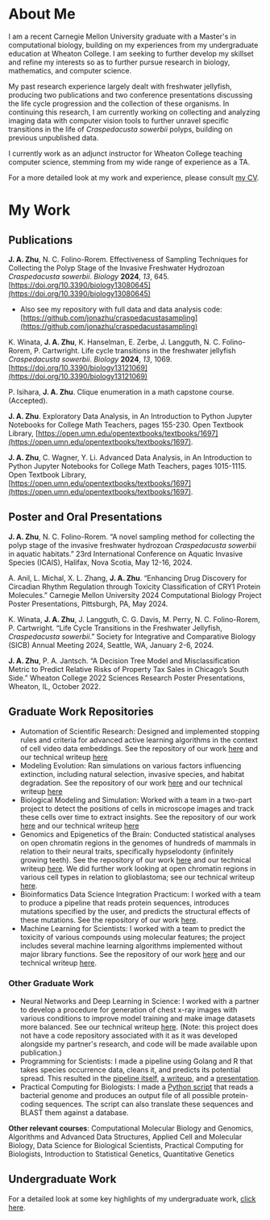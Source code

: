 # About Me
I am a recent Carnegie Mellon University graduate with a Master's in computational biology, building on my experiences from my undergraduate education at Wheaton College. I am seeking to further develop my skillset and refine my interests so as to further pursue research in biology, mathematics, and computer science. 

My past research experience largely dealt with freshwater jellyfish, producing two publications and two conference presentations discussing the life cycle progression and the collection of these organisms. In continuing this research, I am currently working on collecting and analyzing imaging data with computer vision tools to further unravel specific transitions in the life of *Craspedacusta sowerbii* polyps, building on previous unpublished data.

I currently work as an adjunct instructor for Wheaton College teaching computer science, stemming from my wide range of experience as a TA. 

For a more detailed look at my work and experience, please consult [my CV](jonathanzhu_cv.pdf).

# My Work

## Publications

**J. A. Zhu**, N. C. Folino-Rorem. Effectiveness of Sampling Techniques for Collecting the Polyp Stage of the Invasive Freshwater Hydrozoan *Craspedacusta sowerbii*. *Biology* **2024**, *13*, 645. [https://doi.org/10.3390/biology13080645](https://doi.org/10.3390/biology13080645)
- Also see my repository with full data and data analysis code: [https://github.com/jonazhu/craspedacustasampling](https://github.com/jonazhu/craspedacustasampling)

K. Winata, **J. A. Zhu**, K. Hanselman, E. Zerbe, J. Langguth, N. C. Folino-Rorem, P. Cartwright. Life cycle transitions in the freshwater jellyfish *Craspedacusta sowerbii*. *Biology* **2024**, *13*, 1069. [https://doi.org/10.3390/biology13121069](https://doi.org/10.3390/biology13121069)

P. Isihara, **J. A. Zhu**. Clique enumeration in a math capstone course. (Accepted).

**J. A. Zhu**. Exploratory Data Analysis, in An Introduction to Python Jupyter Notebooks for College Math Teachers, pages 155-230. Open Textbook Library, [https://open.umn.edu/opentextbooks/textbooks/1697](https://open.umn.edu/opentextbooks/textbooks/1697).

**J. A. Zhu**, C. Wagner, Y. Li. Advanced Data Analysis, in An Introduction to Python Jupyter Notebooks for College Math Teachers, pages 1015-1115. Open Textbook Library, [https://open.umn.edu/opentextbooks/textbooks/1697](https://open.umn.edu/opentextbooks/textbooks/1697).

## Poster and Oral Presentations

**J. A. Zhu**, N. C. Folino-Rorem. “A novel sampling method for collecting the polyp stage of the invasive freshwater hydrozoan *Craspedacusta sowerbii* in aquatic habitats.” 23rd International Conference on Aquatic Invasive Species (ICAIS), Halifax, Nova Scotia, May 12-16, 2024.

A. Anil, L. Michal, X. L. Zhang, **J. A. Zhu**. “Enhancing Drug Discovery for Circadian Rhythm Regulation through Toxicity Classification of CRY1 Protein Molecules.” Carnegie Mellon University 2024 Computational Biology Project Poster Presentations, Pittsburgh, PA, May 2024.

K. Winata, **J. A. Zhu**, J. Langguth, C. G. Davis, M. Perry, N. C. Folino-Rorem, P. Cartwright. “Life Cycle Transitions in the Freshwater Jellyfish, *Craspedacusta sowerbii*.” Society for Integrative and Comparative Biology (SICB) Annual Meeting 2024, Seattle, WA, January 2-6, 2024.

**J. A. Zhu**, P. A. Jantsch. “A Decision Tree Model and Misclassification Metric to Predict Relative Risks of Property Tax Sales in Chicago’s South Side.” Wheaton College 2022 Sciences Research Poster Presentations, Wheaton, IL, October 2022. 

## Graduate Work Repositories
* Automation of Scientific Research: Designed and implemented stopping rules and criteria for advanced active learning algorithms in the context of cell video data embeddings. See the repository of our work [here](https://github.com/jonazhu/ACTIVibrio) and our technical writeup [here](reports/automation.pdf)
* Modeling Evolution: Ran simulations on various factors influencing extinction, including natural selection, invasive species, and habitat degradation. See the repository of our work [here](https://github.com/jonazhu/extinctionmodeling) and our technical writeup [here](reports/modevo.pdf)
* Biological Modeling and Simulation: Worked with a team in a two-part project to detect the positions of cells in microscope images and track these cells over time to extract insights. See the repository of our work [here](https://github.com/darin-tb/TrackLife) and our technical writeup [here](reports/modeling.pdf)
* Genomics and Epigenetics of the Brain: Conducted statistical analyses on open chromatin regions in the genomes of hundreds of mammals in relation to their neural traits, specifically hypselodonty (infinitely growing teeth). See the repository of our work [here](https://github.com/shashkat/Genomics-and-Epigenetics-of-the-Brain) and our technical writeup [here](reports/geb_main.pdf). We did further work looking at open chromatin regions in various cell types in relation to glioblastoma; see our technical writeup [here](reports/geb_secondary.pdf).
* Bioinformatics Data Science Integration Practicum: I worked with a team to produce a pipeline that reads protein sequences, introduces mutations specified by the user, and predicts the structural effects of these mutations. See the repository of our work [here](https://github.com/jonazhu/03713_bioinformatics_teamblue). 
* Machine Learning for Scientists: I worked with a team to predict the toxicity of various compounds using molecular features; the project includes several machine learning algorithms implemented without major library functions. See the repository of our work [here](https://github.com/jonazhu/02620_ml_group5) and our technical writeup [here](reports/ml.pdf).

### Other Graduate Work
* Neural Networks and Deep Learning in Science: I worked with a partner to develop a procedure for generation of chest x-ray images with various conditions to improve model training and make image datasets more balanced. See our technical writeup [here](reports/deeplearning.pdf). (Note: this project does not have a code repository associated with it as it was developed alongside my partner's research, and code will be made available upon publication.)
* Programming for Scientists: I made a pipeline using Golang and R that takes species occurrence data, cleans it, and predicts its potential spread. This resulted in the [pipeline itself](programming_project), [a writeup](programming_project/programming_report.pdf), and a [presentation](programming_project/programming_presentation.pdf).
* Practical Computing for Biologists: I made a [Python script](bact_genome) that reads a bacterial genome and produces an output file of all possible protein-coding sequences. The script can also translate these sequences and BLAST them against a database.

**Other relevant courses**: Computational Molecular Biology and Genomics, Algorithms and Advanced Data Structures, Applied Cell and Molecular Biology, Data Science for Biological Scientists, Practical Computing for Biologists, Introduction to Statistical Genetics, Quantitative Genetics

## Undergraduate Work
For a detailed look at some key highlights of my undergraduate work, [click here](undergrad_work.md).